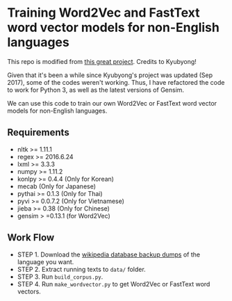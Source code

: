# Training Word2Vec and FastText word vector models for non-English languages

This repo is modified from [this great project](https://github.com/Kyubyong/wordvectors). Credits to Kyubyong!

Given that it's been a while since Kyubyong's project was updated (Sep 2017), some of the codes weren't working. Thus, I have refactored the code to work for Python 3, as well as the latest versions of Gensim.

We can use this code to train our own Word2Vec or FastText word vector models for non-English languages.

## Requirements
* nltk >= 1.11.1
* regex >= 2016.6.24
* lxml >= 3.3.3
* numpy >= 1.11.2
* konlpy >= 0.4.4 (Only for Korean)
* mecab (Only for Japanese)
* pythai >= 0.1.3 (Only for Thai)
* pyvi >= 0.0.7.2 (Only for Vietnamese)
* jieba >= 0.38 (Only for Chinese)
* gensim > =0.13.1 (for Word2Vec)


## Work Flow
* STEP 1. Download the [wikipedia database backup dumps](https://dumps.wikimedia.org/backup-index.html) of the language you want.
* STEP 2. Extract running texts to `data/` folder.
* STEP 3. Run `build_corpus.py`.
* STEP 4. Run `make_wordvector.py` to get Word2Vec or FastText word vectors.
